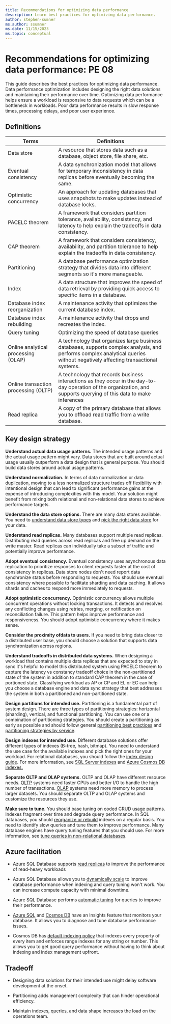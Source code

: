 ```yaml
---
title: Recommendations for optimizing data performance
description: Learn best practices for optimizing data performance.  
author: stephen-sumner
ms.author: ssumner
ms.date: 11/15/2023
ms.topic: conceptual
---
```


# Recommendations for optimizing data performance: PE 08

This guide describes the best practices for optimizing data performance. Data performance optimization includes designing the right data solutions and maintaining their performance over time. Optimizing data performance helps ensure a workload is responsive to data requests which can be a bottleneck in workloads. Poor data performance results in slow response times, processing delays, and poor user experience.

## Definitions

|  Terms|                                  Definitions|
  |-|-|
  Data store                |             A resource that stores data such as a database, object store, file share, etc.|
|  Eventual consistency|                   A data synchronization model that allows for temporary inconsistency in data replicas before eventually becoming the same.|
|  Optimistic concurrency                 |An approach for updating databases that uses snapshots to make updates instead of database locks. |
|  PACELC theorem                        | A framework that considers partition tolerance, availability, consistency, and latency to help explain the tradeoffs in data consistency.|
|  CAP theorem                            |A framework that considers consistency, availability, and partition tolerance to help explain the tradeoffs in data consistency.|
|Partitioning|                           A database performance optimization strategy that divides data into different segments so it's more manageable.|
|  Index|                                  A data structure that improves the speed of data retrieval by providing quick access to specific items in a database.|
|  Database index reorganization          |A maintenance activity that optimizes the current database index. |
|  Database index rebuilding              |A maintenance activity that drops and recreates the index.|
| Query tuning|                           Optimizing the speed of database queries|
| Online analytical processing (OLAP)|    A technology that organizes large business databases, supports complex analysis, and performs complex analytical queries without negatively affecting transactional systems.|
|  Online transaction processing (OLTP)|   A technology that records business interactions as they occur in the day-to-day operation of the organization, and supports querying of this data to make inferences|
|  Read replica|                           A copy of the primary database that allows you to offload read traffic from a write database.|

## Key design strategy

**Understand actual data usage patterns.** The intended usage patterns and the actual usage pattern might vary. Data stores that are built around actual usage usually outperform a data design that is general purpose. You should build data stores around actual usage patterns.

**Understand normalization.** In terms of data normalization or data duplication, moving to a less normalized structure trades off flexibility with intentional design that can lead to significant performance gains at the expense of introducing complexities with this model. Your solution might benefit from mixing both relational and non-relational data stores to achieve performance targets.

**Understand the data store options.** There are many data stores available. You need to [understand data store types](/azure/architecture/guide/technology-choices/data-store-overview) and [pick the right data store](/azure/architecture/guide/technology-choices/data-store-decision-tree) for your data.

**Understand read replicas.** Many databases support multiple read replicas. Distributing read queries across read replicas and free up demand on the write master. Read replicas can individually take a subset of traffic and potentially improve performance.

**Adopt eventual consistency.** Eventual consistency uses asynchronous data replication to prioritize responses to client requests faster at the cost of consistency in replicas. Data store nodes don't need report data synchronize status before responding to requests. You should use eventual consistency where possible to facilitate sharding and data caching. It allows shards and caches to respond more immediately to requests.

**Adopt optimistic concurrency.** Optimistic concurrency allows multiple concurrent operations without locking transactions. It detects and resolves any conflicting changes using retries, merging, or notification on reconciliation failure. This pattern helps improve performance and responsiveness. You should adopt optimistic concurrency where it makes sense.

**Consider the proximity ofdata  to users.** If you need to bring data closer to a distributed user base, you should choose a solution that supports data synchronization across regions.

**Understand tradeoffs in distributed data systems.** When designing a workload that contains multiple data replicas that are expected to stay in sync it's helpful to model this distributed system using PACELC theorem to capture the latency vs constancy tradeoff choice in the non-partitioned state of the system in addition to standard CAP theorem in the case of portioned state. Classifying workload as AP or CP and EL or EC can help you choose a database engine and data sync strategy that best addresses the system in both a partitioned and non-partitioned state.

**Design partitions for intended use.** Partitioning is a fundamental part of system design. There are three types of partitioning strategies: horizontal (sharding), vertical, and functional partitioning. You can use one or a combination of partitioning strategies. You should create a partitioning as early as possible and should follow general [partitioning best practices](/azure/architecture/best-practices/data-partitioning) and [partitioning strategies by service](/azure/architecture/best-practices/data-partitioning-strategies).

**Design indexes for intended use.** Different database solutions offer different types of indexes (B-tree, hash, bitmap). You need to understand the use case for the available indexes and pick the right ones for your workload. For relational databases, you should follow the [index design guide](/sql/relational-databases/sql-server-index-design-guide#General_Design). For more information, see [SQL Server indexes](/sql/relational-databases/indexes/indexes) and [Azure Cosmos DB indexes.](/azure/cosmos-db/index-overview)

**Separate OLTP and OLAP systems.** OLTP and OLAP have different resource needs. [OLTP](/azure/architecture/data-guide/relational-data/online-transaction-processing) systems need faster CPUs and better I/O to handle the high number of transactions. [OLAP](/azure/architecture/data-guide/relational-data/online-analytical-processing) systems need more memory to process larger datasets. You should separate OLTP and OLAP systems and customize the resources they use.

**Make sure to tune.** You should base tuning on coded CRUD usage patterns. Indexes fragment over time and degrade query performance. In SQL databases, you should [reorganize or rebuild](/sql/relational-databases/indexes/reorganize-and-rebuild-indexes) indexes on a regular basis. You need to identify slow queries and tune them to improve performance. Many database engines have query tuning features that you should use. For more information, see [tune queries in non-relational databases](/azure/cosmos-db/nosql/query-metrics#best-practices-for-query-performance).

## Azure facilitation

-   Azure SQL Database supports [read replicas](/azure/azure-sql/database/read-scale-out) to improve the performance of read-heavy workloads

-   Azure SQL Database allows you to [dynamically scale](/azure/azure-sql/database/scale-resources) to improve database performance when indexing and query tuning won't work. You can increase compute capacity with minimal downtime.

-   Azure SQL Database performs [automatic tuning](/azure/azure-sql/database/automatic-tuning-overview) for queries to improve their performance.

-   [Azure SQL](/azure/azure-sql/database/sql-insights-overview) and [Cosmos DB](/azure/cosmos-db/insights-overview) have an Insights feature that monitors your database. It allows you to diagnose and tune database performance issues.

-   Cosmos DB has [default indexing policy](/azure/cosmos-db/index-policy) that indexes every property of every item and enforces range indexes for any string or number. This allows you to get good query performance without having to think about indexing and index management upfront.

## Tradeoff

-   Designing data solutions for their intended use might delay software development at the onset.

-   Partitioning adds management complexity that can hinder operational efficiency.

-   Maintain indexes, queries, and data shape increases the load on the operations team.
